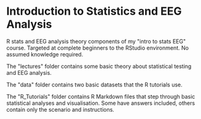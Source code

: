 # Introduction to Statistics and EEG Analysis
R stats and EEG analysis theory components of my "intro to stats EEG" course. Targeted at complete beginners to the RStudio environment. No assumed knowledge required.

The "lectures" folder contains some basic theory about statistical testing and EEG analysis.

The "data" folder contains two basic datasets that the R tutorials use.

The "R_Tutorials" folder contains R Markdown files that step through basic statistical analyses and visualisation. Some have answers included, others contain only the scenario and instructions. 
